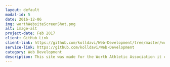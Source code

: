 ```yaml
---
layout: default
modal-id: 5
date: 2016-12-06
img: worthWebsiteScreenShot.png
alt: image-alt
project-date: Feb 2017
client: GitHub Link
client-link: https://github.com/kolldavi/Web-Development/tree/master/worthBaseball
service-link: https://github.com/kolldavi/Web-Development
category: Web Development
description: This site was made for the Worth Athletic Association it can be viewed here <a href ="http://www.worthathletic.org/"> http://www.worthathletic.org/</a>
---
```

